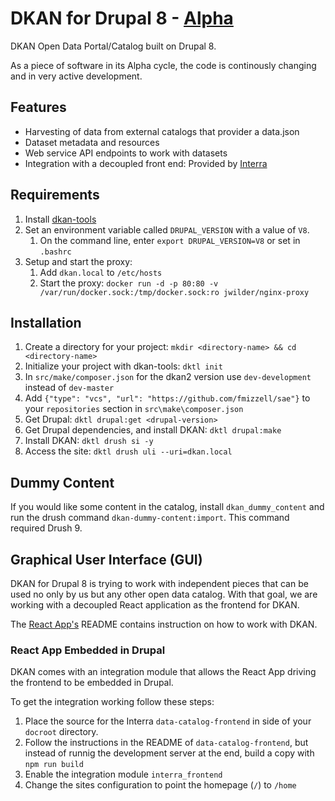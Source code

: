 # DKAN for Drupal 8 - [Alpha](https://en.wikipedia.org/wiki/Software_release_life_cycle)

DKAN Open Data Portal/Catalog built on Drupal 8.

As a piece of software in its Alpha cycle, the code is continously changing and in very active development.

## Features

- Harvesting of data from external catalogs that provider a data.json
- Dataset metadata and resources
- Web service API endpoints to work with datasets
- Integration with a decoupled front end: Provided by [Interra](https://github.com/interra) 

## Requirements

1) Install [dkan-tools](https://github.com/GetDKAN/dkan-tools)
1) Set an environment variable called ``DRUPAL_VERSION`` with a value of ``V8``.
    1) On the command line, enter ``export DRUPAL_VERSION=V8`` or set in ``.bashrc``
1) Setup and start the proxy:
    1) Add `dkan.local` to `/etc/hosts`
    1) Start the proxy: 
    ``docker run -d -p 80:80 -v /var/run/docker.sock:/tmp/docker.sock:ro jwilder/nginx-proxy`` 


## Installation

1) Create a directory for your project: ``mkdir <directory-name> && cd <directory-name>``
1) Initialize your project with dkan-tools: ``dktl init``
1) In ``src/make/composer.json`` for the dkan2 version use ``dev-development`` instead of ``dev-master``
1) Add ``{"type": "vcs", "url": "https://github.com/fmizzell/sae"}`` to your ``repositories`` section in ``src\make\composer.json``
1) Get Drupal: ``dktl drupal:get <drupal-version>``
1) Get Drupal dependencies, and install DKAN: ``dktl drupal:make``
1) Install DKAN: ``dktl drush si -y``
1) Access the site: ``dktl drush uli --uri=dkan.local``

## Dummy Content

If you would like some content in the catalog, install ``dkan_dummy_content`` and run the drush command ``dkan-dummy-content:import``. This command required Drush 9.

## Graphical User Interface (GUI)

DKAN for Drupal 8 is trying to work with independent pieces that can be used no only by us but any other open data catalog. With that goal, we are working with a decoupled React application as the frontend for DKAN.

The [React App's](https://github.com/interra/data-catalog-frontend) README contains instruction on how to work with DKAN.

### React App Embedded in Drupal

DKAN comes with an integration module that allows the React App driving the frontend to be embedded in Drupal.

To get the integration working follow these steps:
1) Place the source for the Interra ``data-catalog-frontend`` in side of your ``docroot`` directory.
1) Follow the instructions in the README of ``data-catalog-frontend``, but instead of runnig the development server at the end, build a copy with ``npm run build``
1) Enable the integration module ``interra_frontend``
1) Change the sites configuration to point the homepage (``/``) to ``/home``
